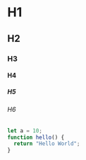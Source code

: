 # H1

## H2

### H3

#### H4

##### H5

###### H6

```javascript
let a = 10;
function hello() {
  return "Hello World";
}
```
